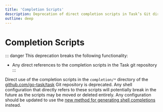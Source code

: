 ```yaml
---
title: 'Completion Scripts'
description: Deprecation of direct completion scripts in Task’s Git directory
outline: deep
---
```


# Completion Scripts

::: danger
This deprecation breaks the following functionality:

- Any direct references to the completion scripts in the Task git repository
  :::

Direct use of the completion scripts in the `completion/*` directory of the
[github.com/go-task/task][task] Git repository is deprecated. Any shell
configuration that directly refers to these scripts will potentially break in
the future as the scripts may be moved or deleted entirely. Any configuration
should be updated to use the [new method for generating shell
completions][completions] instead.

[completions]: /installation#setup-completions
[task]: https://github.com/go-task/task
